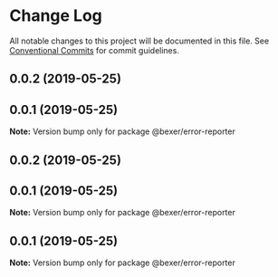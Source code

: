 # Change Log

All notable changes to this project will be documented in this file.
See [Conventional Commits](https://conventionalcommits.org) for commit guidelines.

## 0.0.2 (2019-05-25)



## 0.0.1 (2019-05-25)

**Note:** Version bump only for package @bexer/error-reporter





## 0.0.2 (2019-05-25)



## 0.0.1 (2019-05-25)

**Note:** Version bump only for package @bexer/error-reporter





## 0.0.1 (2019-05-25)

**Note:** Version bump only for package @bexer/error-reporter
